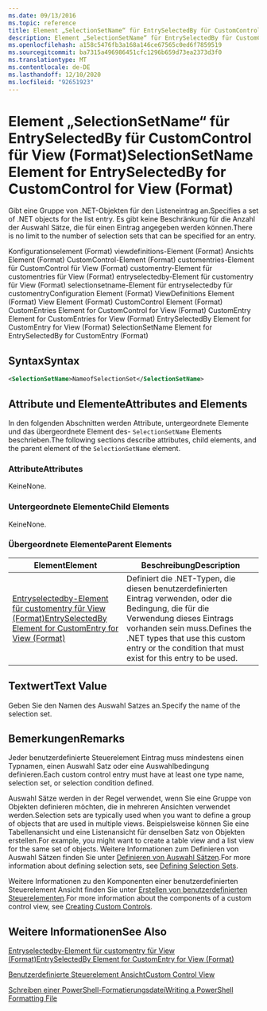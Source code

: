 ```yaml
---
ms.date: 09/13/2016
ms.topic: reference
title: Element „SelectionSetName“ für EntrySelectedBy für CustomControl für View (Format)
description: Element „SelectionSetName“ für EntrySelectedBy für CustomControl für View (Format)
ms.openlocfilehash: a158c5476fb3a168a146ce67565c0ed6f7859519
ms.sourcegitcommit: ba7315a496986451cfc1296b659d73ea2373d3f0
ms.translationtype: MT
ms.contentlocale: de-DE
ms.lasthandoff: 12/10/2020
ms.locfileid: "92651923"
---
```

# <a name="selectionsetname-element-for-entryselectedby-for-customcontrol-for-view-format"></a><span data-ttu-id="7af37-103">Element „SelectionSetName“ für EntrySelectedBy für CustomControl für View (Format)</span><span class="sxs-lookup"><span data-stu-id="7af37-103">SelectionSetName Element for EntrySelectedBy for CustomControl for View (Format)</span></span>

<span data-ttu-id="7af37-104">Gibt eine Gruppe von .NET-Objekten für den Listeneintrag an.</span><span class="sxs-lookup"><span data-stu-id="7af37-104">Specifies a set of .NET objects for the list entry.</span></span> <span data-ttu-id="7af37-105">Es gibt keine Beschränkung für die Anzahl der Auswahl Sätze, die für einen Eintrag angegeben werden können.</span><span class="sxs-lookup"><span data-stu-id="7af37-105">There is no limit to the number of selection sets that can be specified for an entry.</span></span>

<span data-ttu-id="7af37-106">Konfigurationselement (Format) viewdefinitions-Element (Format) Ansichts Element (Format) CustomControl-Element (Format) customentries-Element für CustomControl für View (Format) customentry-Element für customentries für View (Format) entryselectedby-Element für customentry für View (Format) selectionsetname-Element für entryselectedby für customentry</span><span class="sxs-lookup"><span data-stu-id="7af37-106">Configuration Element (Format) ViewDefinitions Element (Format) View Element (Format) CustomControl Element (Format) CustomEntries Element for CustomControl for View (Format) CustomEntry Element for CustomEntries for View (Format) EntrySelectedBy Element for CustomEntry for View (Format) SelectionSetName Element for EntrySelectedBy for CustomEntry (Format)</span></span>

## <a name="syntax"></a><span data-ttu-id="7af37-107">Syntax</span><span class="sxs-lookup"><span data-stu-id="7af37-107">Syntax</span></span>

```xml
<SelectionSetName>NameofSelectionSet</SelectionSetName>
```

## <a name="attributes-and-elements"></a><span data-ttu-id="7af37-108">Attribute und Elemente</span><span class="sxs-lookup"><span data-stu-id="7af37-108">Attributes and Elements</span></span>

<span data-ttu-id="7af37-109">In den folgenden Abschnitten werden Attribute, untergeordnete Elemente und das übergeordnete Element des- `SelectionSetName` Elements beschrieben.</span><span class="sxs-lookup"><span data-stu-id="7af37-109">The following sections describe attributes, child elements, and the parent element of the `SelectionSetName` element.</span></span>

### <a name="attributes"></a><span data-ttu-id="7af37-110">Attribute</span><span class="sxs-lookup"><span data-stu-id="7af37-110">Attributes</span></span>

<span data-ttu-id="7af37-111">Keine</span><span class="sxs-lookup"><span data-stu-id="7af37-111">None.</span></span>

### <a name="child-elements"></a><span data-ttu-id="7af37-112">Untergeordnete Elemente</span><span class="sxs-lookup"><span data-stu-id="7af37-112">Child Elements</span></span>

<span data-ttu-id="7af37-113">Keine</span><span class="sxs-lookup"><span data-stu-id="7af37-113">None.</span></span>

### <a name="parent-elements"></a><span data-ttu-id="7af37-114">Übergeordnete Elemente</span><span class="sxs-lookup"><span data-stu-id="7af37-114">Parent Elements</span></span>

|<span data-ttu-id="7af37-115">Element</span><span class="sxs-lookup"><span data-stu-id="7af37-115">Element</span></span>|<span data-ttu-id="7af37-116">Beschreibung</span><span class="sxs-lookup"><span data-stu-id="7af37-116">Description</span></span>|
|-------------|-----------------|
|[<span data-ttu-id="7af37-117">Entryselectedby-Element für customentry für View (Format)</span><span class="sxs-lookup"><span data-stu-id="7af37-117">EntrySelectedBy Element for CustomEntry for View (Format)</span></span>](./entryselectedby-element-for-customentry-for-customcontrol-for-view-format.md)|<span data-ttu-id="7af37-118">Definiert die .NET-Typen, die diesen benutzerdefinierten Eintrag verwenden, oder die Bedingung, die für die Verwendung dieses Eintrags vorhanden sein muss.</span><span class="sxs-lookup"><span data-stu-id="7af37-118">Defines the .NET types that use this custom entry or the condition that must exist for this entry to be used.</span></span>|

## <a name="text-value"></a><span data-ttu-id="7af37-119">Textwert</span><span class="sxs-lookup"><span data-stu-id="7af37-119">Text Value</span></span>

<span data-ttu-id="7af37-120">Geben Sie den Namen des Auswahl Satzes an.</span><span class="sxs-lookup"><span data-stu-id="7af37-120">Specify the name of the selection set.</span></span>

## <a name="remarks"></a><span data-ttu-id="7af37-121">Bemerkungen</span><span class="sxs-lookup"><span data-stu-id="7af37-121">Remarks</span></span>

<span data-ttu-id="7af37-122">Jeder benutzerdefinierte Steuerelement Eintrag muss mindestens einen Typnamen, einen Auswahl Satz oder eine Auswahlbedingung definieren.</span><span class="sxs-lookup"><span data-stu-id="7af37-122">Each custom control entry must have at least one type name, selection set, or selection condition defined.</span></span>

<span data-ttu-id="7af37-123">Auswahl Sätze werden in der Regel verwendet, wenn Sie eine Gruppe von Objekten definieren möchten, die in mehreren Ansichten verwendet werden.</span><span class="sxs-lookup"><span data-stu-id="7af37-123">Selection sets are typically used when you want to define a group of objects that are used in multiple views.</span></span> <span data-ttu-id="7af37-124">Beispielsweise können Sie eine Tabellenansicht und eine Listenansicht für denselben Satz von Objekten erstellen.</span><span class="sxs-lookup"><span data-stu-id="7af37-124">For example, you might want to create a table view and a list view for the same set of objects.</span></span> <span data-ttu-id="7af37-125">Weitere Informationen zum Definieren von Auswahl Sätzen finden Sie unter [Definieren von Auswahl Sätzen](./defining-selection-sets.md).</span><span class="sxs-lookup"><span data-stu-id="7af37-125">For more information about defining selection sets, see [Defining Selection Sets](./defining-selection-sets.md).</span></span>

<span data-ttu-id="7af37-126">Weitere Informationen zu den Komponenten einer benutzerdefinierten Steuerelement Ansicht finden Sie unter [Erstellen von benutzerdefinierten Steuerelementen](./creating-custom-controls.md).</span><span class="sxs-lookup"><span data-stu-id="7af37-126">For more information about the components of a custom control view, see [Creating Custom Controls](./creating-custom-controls.md).</span></span>

## <a name="see-also"></a><span data-ttu-id="7af37-127">Weitere Informationen</span><span class="sxs-lookup"><span data-stu-id="7af37-127">See Also</span></span>

[<span data-ttu-id="7af37-128">Entryselectedby-Element für customentry für View (Format)</span><span class="sxs-lookup"><span data-stu-id="7af37-128">EntrySelectedBy Element for CustomEntry for View (Format)</span></span>](./entryselectedby-element-for-customentry-for-customcontrol-for-view-format.md)

[<span data-ttu-id="7af37-129">Benutzerdefinierte Steuerelement Ansicht</span><span class="sxs-lookup"><span data-stu-id="7af37-129">Custom Control View</span></span>](./creating-custom-controls.md)

[<span data-ttu-id="7af37-130">Schreiben einer PowerShell-Formatierungsdatei</span><span class="sxs-lookup"><span data-stu-id="7af37-130">Writing a PowerShell Formatting File</span></span>](./writing-a-powershell-formatting-file.md)
